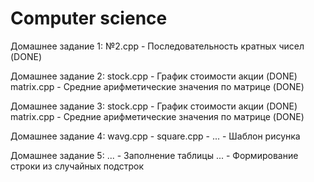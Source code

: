 # Computer science


Домашнее задание 1:
№2.cpp - Последовательность кратных чисел (DONE)

Домашнее задание 2:
stock.cpp - График стоимости акции (DONE)
matrix.cpp - Средние арифметические значения по матрице (DONE)

Домашнее задание 3:
stock.cpp - График стоимости акции (DONE)
matrix.cpp - Средние арифметические значения по матрице (DONE)

Домашнее задание 4:
wavg.cpp - 
square.cpp -
... - Шаблон рисунка

Домашнее задание 5:
... - Заполнение таблицы
... - Формирование строки из случайных подстрок
